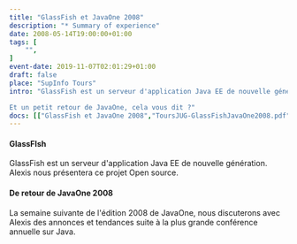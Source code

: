 ```yaml
---
title: "GlassFish et JavaOne 2008"
description: "* Summary of experience"
date: 2008-05-14T19:00:00+01:00
tags: [
    "",
]
event-date: 2019-11-07T02:01:29+01:00
draft: false
place: "SupInfo Tours"
intro: "GlassFish est un serveur d'application Java EE de nouvelle génération. Alexis nous présentera ce projet Open source.

Et un petit retour de JavaOne, cela vous dit ?"
docs: [["GlassFish et JavaOne 2008","ToursJUG-GlassFishJavaOne2008.pdf"]]
---
```


#### GlassFIsh

GlassFish est un serveur d'application Java EE de nouvelle génération. Alexis nous présentera ce projet Open source.

#### De retour de JavaOne 2008

La semaine suivante de l'édition 2008 de JavaOne, nous discuterons avec Alexis des annonces et tendances suite à la plus grande conférence annuelle sur Java.